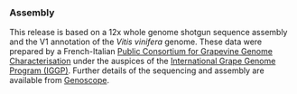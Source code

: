 ### Assembly

This release is based on a 12x whole genome shotgun sequence assembly
and the V1 annotation of the *Vitis vinifera* genome. These data were
prepared by a French-Italian [Public Consortium for Grapevine Genome
Characterisation](http://europepmc.org/abstract/MED/17721507) under the
auspices of the [International Grape Genome Program
(IGGP)](http://www.vitaceae.org). Further details of the sequencing and
assembly are available from
[Genoscope](http://www.genoscope.cns.fr/spip/Vitis-vinifera-whole-genome.html).
